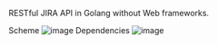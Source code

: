 RESTful JIRA API in Golang without Web frameworks.

Scheme
![image](https://github.com/Rryowa/GoJira-project-manager/assets/80339180/67918f71-8604-41ec-95c6-0fffad8d41d7)
Dependencies
![image](https://github.com/Rryowa/GoJira-project-manager/assets/80339180/189e1301-f711-4429-8f71-c82e5a4bd5ea)
